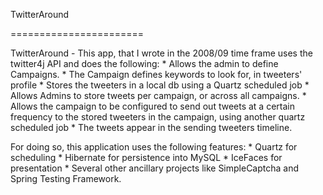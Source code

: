 TwitterAround

=======================


 TwitterAround - This app, that I wrote in the 2008/09 time frame uses the twitter4j API and does the following:
        *  Allows the admin to define Campaigns.
        *  The Campaign defines keywords to look for, in tweeters' profile
        *  Stores the tweeters in a local db using a Quartz scheduled job
        *  Allows Admins to store tweets per campaign, or across all campaigns.
        *  Allows the campaign to be configured to send out tweets at a certain frequency to the stored tweeters in the campaign, using another quartz scheduled job
        *  The tweets appear in the sending tweeters timeline.

 For doing so, this application uses the following features:
        *  Quartz for scheduling
        *  Hibernate for persistence into MySQL
        *  IceFaces for presentation
        *  Several other ancillary projects like SimpleCaptcha and Spring Testing Framework.

